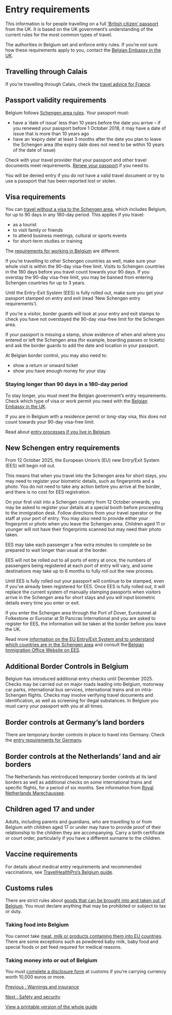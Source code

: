# Entry requirements

This information is for people travelling on a full [‘British citizen’ passport](https://www.gov.uk/types-of-british-nationality) from the UK. It is based on the UK government’s understanding of the current rules for the most common types of travel.

The authorities in Belgium set and enforce entry rules. If you’re not sure how these requirements apply to you, contact the [Belgian Embassy in the UK](https://unitedkingdom.diplomatie.belgium.be/en).

## Travelling through Calais

If you’re travelling through Calais, check the [travel advice for France](https://www.gov.uk/foreign-travel-advice/france).

## Passport validity requirements

Belgium follows [Schengen area rules](https://europa.eu/youreurope/citizens/travel/entry-exit/non-eu-nationals/index_en.htm). Your passport must:

* have a ‘date of issue’ less than 10 years before the date you arrive – if you renewed your passport before 1 October 2018, it may have a date of issue that is more than 10 years ago
* have an ‘expiry date’ at least 3 months after the date you plan to leave the Schengen area (the expiry date does not need to be within 10 years of the date of issue)

Check with your travel provider that your passport and other travel documents meet requirements. [Renew your passport](https://www.gov.uk/renew-adult-passport/renew) if you need to.

You will be denied entry if you do not have a valid travel document or try to use a passport that has been reported lost or stolen.

## Visa requirements

You can [travel without a visa to the Schengen area](https://www.gov.uk/travel-to-eu-schengen-area), which includes Belgium, for up to 90 days in any 180-day period. This applies if you travel:

* as a tourist
* to visit family or friends
* to attend business meetings, cultural or sports events
* for short-term studies or training

The [requirements for working in Belgium](https://www.gov.uk/guidance/travel-to-belgium-for-work) are different.

If you’re travelling to other Schengen countries as well, make sure your whole visit is within the 90-day visa-free limit. Visits to Schengen countries in the 180 days before you travel count towards your 90 days. If you overstay the 90-day visa-free limit, you may be banned from entering Schengen countries for up to 3 years.

Until the Entry-Exit System (EES) is fully rolled out, make sure you get your passport stamped on entry and exit (read ‘New Schengen entry requirements’).

If you’re a visitor, border guards will look at your entry and exit stamps to check you have not overstayed the 90-day visa-free limit for the Schengen area.

If your passport is missing a stamp, show evidence of when and where you entered or left the Schengen area (for example, boarding passes or tickets) and ask the border guards to add the date and location in your passport.

At Belgian border control, you may also need to:

* show a return or onward ticket
* show you have enough money for your stay

### Staying longer than 90 days in a 180-day period

To stay longer, you must meet the Belgian government’s entry requirements. Check which type of visa or work permit you need with the [Belgian Embassy in the UK](https://unitedkingdom.diplomatie.belgium.be/en).

If you are in Belgium with a residence permit or long-stay visa, this does not count towards your 90-day visa-free limit.

Read about [entry processes if you live in Belgium](https://www.gov.uk/guidance/living-in-belgium#passports-and-travel).

## New Schengen entry requirements

From 12 October 2025, the European Union’s (EU) new Entry/Exit System (EES) will begin roll out.

This means that when you travel into the Schengen area for short stays, you may need to register your biometric details, such as fingerprints and a photo. You do not need to take any action before you arrive at the border, and there is no cost for EES registration.

On your first visit into a Schengen country from 12 October onwards, you may be asked to register your details at a special booth before proceeding to the immigration desk. Follow directions from your travel operator or the staff at your port of entry. You may also need to provide either your fingerprint or photo when you leave the Schengen area. Children aged 11 or younger will not have their fingerprints scanned but may need their photo taken.

EES may take each passenger a few extra minutes to complete so be prepared to wait longer than usual at the border.

EES will not be rolled out to all ports of entry at once, the numbers of passengers being registered at each port of entry will vary, and some destinations may take up to 6 months to fully roll out the new process.

Until EES is fully rolled out your passport will continue to be stamped, even if you’ve already been registered for EES. Once EES is fully rolled out, it will replace the current system of manually stamping passports when visitors arrive in the Schengen area for short stays and you will input biometric details every time you enter or exit.

If you enter the Schengen area through the Port of Dover, Eurotunnel at Folkestone or Eurostar at St Pancras International and you are asked to register for EES, the information will be taken at the border before you leave the UK.

Read more [information on the EU Entry/Exit System and to understand which countries are in the Schengen area](https://www.gov.uk/guidance/eu-entryexit-system) and consult the [Belgian Immigration Office Website on EES](https://dofi.ibz.be/en/themes/entry/border-control/entry-exit-system-ees/faq).

## Additional Border Controls in Belgium

Belgium has introduced additional entry checks until December 2025. Checks may be carried out on major roads leading into Belgium, motorway car parks, international bus services, international trains and on intra-Schengen flights. Checks may involve verifying travel documents and identification, as well as screening for illegal substances. In Belgium you must carry your passport with you at all times.

## Border controls at Germany’s land borders

There are temporary border controls in place to travel into Germany. Check the [entry requirements for Germany](https://www.gov.uk/foreign-travel-advice/germany/entry-requirements).

## Border controls at the Netherlands’ land and air borders

The Netherlands has reintroduced temporary border controls at its land borders as well as additional checks on some international trains and specific flights, for a period of six months. See information from [Royal Netherlands Marechaussee](https://english.marechaussee.nl/topics/t/temporary-reintroduction-of-border-control).

## Children aged 17 and under

Adults, including parents and guardians, who are travelling to or from Belgium with children aged 17 or under may have to provide proof of their relationship to the children they are accompanying. Carry a birth certificate or court order, particularly if you have a different surname to the children.

## Vaccine requirements

For details about medical entry requirements and recommended vaccinations, see [TravelHealthPro’s Belgium guide](https://travelhealthpro.org.uk/country/25/belgium#Vaccine_Recommendations).

## Customs rules

There are strict rules about [goods that can be brought into and taken out of Belgium](https://finance.belgium.be/en/customs_excises/private-individuals/travelling/bringing-back-foreign-goods-belgium). You must declare anything that may be prohibited or subject to tax or duty.

### Taking food into Belgium

You cannot take [meat, milk or products containing them into EU countries](https://ec.europa.eu/food/animals/animalproducts/personal_imports_en). There are some exceptions such as powdered baby milk, baby food and special foods or pet feed required for medical reasons.

### Taking money into or out of Belgium

You must [complete a disclosure form](https://finance.belgium.be/en/customs_excises/private-individuals/travelling/movement-cash/to-or-from-eu) at customs if you’re carrying currency worth 10,000 euros or more.

[Previous
:
Warnings and insurance](/foreign-travel-advice/belgium)

[Next
:
Safety and security](/foreign-travel-advice/belgium/safety-and-security)

[View a printable version of the whole guide](/foreign-travel-advice/belgium/print)